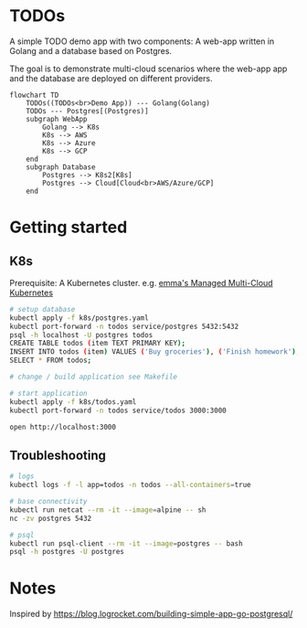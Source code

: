 # TODOs

A simple TODO demo app with two components: A web-app written in Golang and a database based on Postgres.

The goal is to demonstrate multi-cloud scenarios where the web-app app and the database are deployed on different providers. 


```mermaid
flowchart TD
    TODOs((TODOs<br>Demo App)) --- Golang(Golang)
    TODOs --- Postgres[(Postgres)]
    subgraph WebApp
        Golang --> K8s
        K8s --> AWS 
        K8s --> Azure 
        K8s --> GCP    
    end
    subgraph Database
        Postgres --> K8s2[K8s]
        Postgres --> Cloud[Cloud<br>AWS/Azure/GCP]
    end
```

# Getting started

## K8s

Prerequisite: A Kubernetes cluster. e.g. [emma's Managed Multi-Cloud Kubernetes](https://docs.emma.ms/project-services/managed-kubernetes-service/)

```sh
# setup database
kubectl apply -f k8s/postgres.yaml
kubectl port-forward -n todos service/postgres 5432:5432
psql -h localhost -U postgres todos
CREATE TABLE todos (item TEXT PRIMARY KEY);
INSERT INTO todos (item) VALUES ('Buy groceries'), ('Finish homework'), ('Clean the house');
SELECT * FROM todos;

# change / build application see Makefile

# start application
kubectl apply -f k8s/todos.yaml
kubectl port-forward -n todos service/todos 3000:3000

open http://localhost:3000
```

## Troubleshooting

```sh
# logs
kubectl logs -f -l app=todos -n todos --all-containers=true

# base connectivity
kubectl run netcat --rm -it --image=alpine -- sh
nc -zv postgres 5432

# psql
kubectl run psql-client --rm -it --image=postgres -- bash
psql -h postgres -U postgres 
```

# Notes
Inspired by https://blog.logrocket.com/building-simple-app-go-postgresql/